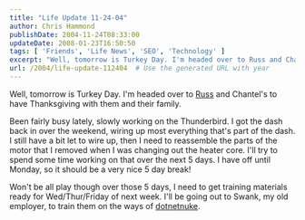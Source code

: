 ```yaml
---
title: "Life Update 11-24-04"
author: Chris Hammond
publishDate: 2004-11-24T08:33:00
updateDate: 2008-01-23T16:50:50
tags: [ 'Friends', 'Life News', 'SEO', 'Technology' ]
excerpt: "Well, tomorrow is Turkey Day. I'm headed over to Russ and Chantel's to have Thanksgiving with them and their family. Been fairly busy lately, slowly working on the Thunderbird. I got the dash back in over the weekend, wiring up most everything that's part of the dash. I still have a bit let to wire up, then I need to reassemble the parts of the motor that I removed when I was changing out the heater core. I'll try to spend some time working on that over the next 5 days. I have off until Monday, so it should be a very nice 5 day break! Won't be all play though over those 5 days, I need to get training materials ready for Wed/Thur/Friday of next week. I'll be going out to Swank, my old employer, to train them on the ways of..."
url: /2004/life-update-112404  # Use the generated URL with year
---
```

<P>Well, tomorrow is Turkey Day. I'm headed over to <A href="https://www.russ3.com"><A title=russ href="https://www.russ3.com/" target=_blank>Russ</A></A> and Chantel's to have Thanksgiving with them and their family.</P> <P>Been fairly busy lately, slowly working on the Thunderbird. I got the dash back in over the weekend, wiring up most everything that's part of the dash. I still have a bit let to wire up, then I need to reassemble the parts of the motor that I removed when I was changing out the heater core. I'll try to spend some time working on that over the next 5 days. I have off until Monday, so it should be a very nice 5 day break!</P> <P>Won't be all play though over those 5 days, I need to get training materials ready for Wed/Thur/Friday of next week. I'll be going out to Swank, my old employer, to train them on the ways of <A title=DotNetNuke.com href="https://www.dotnetnuke.com/" target=_blank>dotnetnuke</A>.</P>
